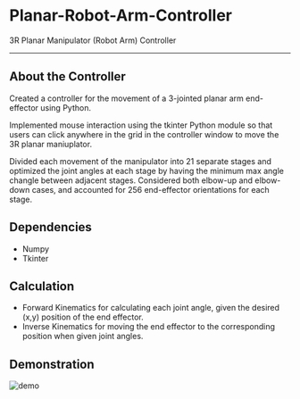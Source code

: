 # Planar-Robot-Arm-Controller
3R Planar Manipulator (Robot Arm) Controller

---

## About the Controller
Created a controller for the movement of a 3-jointed planar arm end-effector using Python.

Implemented mouse interaction using the tkinter Python module so that users can click anywhere in the grid in the controller window to move the 3R planar maniuplator.

Divided each movement of the manipulator into 21 separate stages and optimized the joint angles at each stage by having the minimum max angle changle between adjacent stages. Considered both elbow-up and elbow-down cases, and accounted for 256 end-effector orientations for each stage.

## Dependencies
- Numpy
- Tkinter

## Calculation
- Forward Kinematics for calculating each joint angle, given the desired (x,y) position of the end effector.
- Inverse Kinematics for moving the end effector to the corresponding position when given joint angles.

## Demonstration
![demo](https://user-images.githubusercontent.com/83327791/218372244-b3af1dfc-2d22-4e2e-a0d2-04e6f7f7649b.gif)

